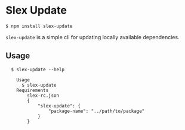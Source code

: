 # Slex Update

```
$ npm install slex-update 
```

`slex-update` is a simple cli for updating locally available dependencies.

## Usage

```
  $ slex-update --help

	Usage
	  $ slex-update
	Requirements
		slex-rc.json
		{
			"slex-update": {
				"package-name": "../path/to/package"
			}
		}
```
